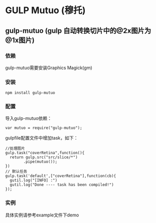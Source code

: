GULP Mutuo (穆托)
=================

gulp-mutuo (gulp 自动转换切片中的@2x图片为@1x图片)
--------------------------------------------------


### 依赖
gulp-mutuo需要安装Graphics Magick(gm)


### 安装
```
npm install gulp-mutuo
```


### 配置
导入gulp-mutuo依赖：

```
var mutuo = require("gulp-mutuo");

```

gulpfile配置文件中增加task，如下：
```
//处理图片
gulp.task("coverRetina",function(){
  return gulp.src("src/slice/*")
        .pipe(mutuo());
})
// 默认任务
gulp.task('default',["coverRetina"],function(cb){
  gutil.log("[INFO] :")
  gutil.log("Done ---- task has been compiled!")
});
```

### 实例
具体实例请参考example文件下demo